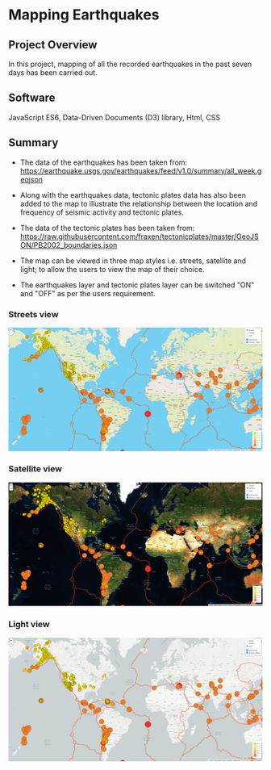 # Mapping Earthquakes

## Project Overview

In this project, mapping of all the recorded earthquakes in the past seven days has been carried out.

## Software
JavaScript ES6, Data-Driven Documents (D3) library, Html, CSS

## Summary 

- The data of the earthquakes has been taken from: 
  	https://earthquake.usgs.gov/earthquakes/feed/v1.0/summary/all_week.geojson

- Along with the earthquakes data, tectonic plates data has also been added to the map to illustrate the 
  relationship between the location and frequency of seismic activity and tectonic plates.

- The data of the tectonic plates has been taken from:	
	https://raw.githubusercontent.com/fraxen/tectonicplates/master/GeoJSON/PB2002_boundaries.json

- The map can be viewed in three map styles i.e. streets, satellite and light; to allow the users to view the map of 
  their choice. 

- The earthquakes layer and tectonic plates layer can be switched "ON" and "OFF" as per the users requirement.

### Streets view

![alt text](Earthquake_Challenge/Images/streets.png)

### Satellite view

![alt text](Earthquake_Challenge/Images/satellites.png)

### Light view

![alt text](Earthquake_Challenge/Images/light.png)



